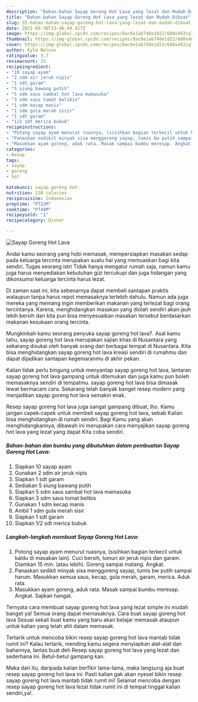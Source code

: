 ```yaml
---
description: "Bahan-bahan Sayap Goreng Hot Lava yang lezat dan Mudah Dibuat"
title: "Bahan-bahan Sayap Goreng Hot Lava yang lezat dan Mudah Dibuat"
slug: 35-bahan-bahan-sayap-goreng-hot-lava-yang-lezat-dan-mudah-dibuat
date: 2021-05-30T13:46:49.817Z
image: https://img-global.cpcdn.com/recipes/8ac6e1ab748e1d22/680x482cq70/sayap-goreng-hot-lava-foto-resep-utama.jpg
thumbnail: https://img-global.cpcdn.com/recipes/8ac6e1ab748e1d22/680x482cq70/sayap-goreng-hot-lava-foto-resep-utama.jpg
cover: https://img-global.cpcdn.com/recipes/8ac6e1ab748e1d22/680x482cq70/sayap-goreng-hot-lava-foto-resep-utama.jpg
author: Kyle Nelson
ratingvalue: 3.7
reviewcount: 15
recipeingredient:
- "10 sayap ayam"
- "2 sdm air jeruk nipis"
- "1 sdt garam"
- "5 siung bawang putih"
- "5 sdm saus sambal hot lava mamasuka"
- "3 sdm saus tomat belibis"
- "1 sdm kecap manis"
- "1 sdm gula merah sisir"
- "1 sdt garam"
- "1/2 sdt merica bubuk"
recipeinstructions:
- "Potong sayap ayam menurut ruasnya, (sisihkan bagian terkecil untuk kaldu di masakan lain). Cuci bersih, lumuri air jeruk nipis dan garam. Diamkan 15 min. (atau lebih). Goreng sampai matang. Angkat."
- "Panaskan sedikit minyak sisa menggoreng sayap, tumis bw putih sampai harum. Masukkan semua saus, kecap, gula merah, garam, merica. Aduk rata."
- "Masukkan ayam goreng, aduk rata. Masak sampai bumbu meresap. Angkat. Sajikan hangat."
categories:
- Resep
tags:
- sayap
- goreng
- hot

katakunci: sayap goreng hot 
nutrition: 230 calories
recipecuisine: Indonesian
preptime: "PT22M"
cooktime: "PT48M"
recipeyield: "1"
recipecategory: Dinner

---
```



![Sayap Goreng Hot Lava](https://img-global.cpcdn.com/recipes/8ac6e1ab748e1d22/680x482cq70/sayap-goreng-hot-lava-foto-resep-utama.jpg)

Andai kamu seorang yang hobi memasak, mempersiapkan masakan sedap pada keluarga tercinta merupakan suatu hal yang memuaskan bagi kita sendiri. Tugas seorang istri Tidak hanya mengatur rumah saja, namun kamu juga harus menyediakan kebutuhan gizi tercukupi dan juga hidangan yang dikonsumsi keluarga tercinta harus lezat.

Di zaman  saat ini, kita sebenarnya dapat membeli santapan praktis walaupun tanpa harus repot memasaknya terlebih dahulu. Namun ada juga mereka yang memang ingin memberikan makanan yang terlezat bagi orang tercintanya. Karena, menghidangkan masakan yang diolah sendiri akan jauh lebih bersih dan kita pun bisa menyesuaikan masakan tersebut berdasarkan makanan kesukaan orang tercinta. 



Mungkinkah kamu seorang penyuka sayap goreng hot lava?. Asal kamu tahu, sayap goreng hot lava merupakan sajian khas di Nusantara yang sekarang disukai oleh banyak orang dari berbagai tempat di Nusantara. Kita bisa menghidangkan sayap goreng hot lava kreasi sendiri di rumahmu dan dapat dijadikan santapan kegemaranmu di akhir pekan.

Kalian tidak perlu bingung untuk menyantap sayap goreng hot lava, lantaran sayap goreng hot lava gampang untuk ditemukan dan juga kamu pun boleh memasaknya sendiri di tempatmu. sayap goreng hot lava bisa dimasak lewat bermacam cara. Sekarang telah banyak banget resep modern yang menjadikan sayap goreng hot lava semakin enak.

Resep sayap goreng hot lava juga sangat gampang dibuat, lho. Kamu jangan capek-capek untuk membeli sayap goreng hot lava, sebab Kalian bisa menghidangkan di rumah sendiri. Bagi Kamu yang akan menghidangkannya, dibawah ini merupakan cara menyajikan sayap goreng hot lava yang lezat yang dapat Kita coba sendiri.

<!--inarticleads1-->

##### Bahan-bahan dan bumbu yang dibutuhkan dalam pembuatan Sayap Goreng Hot Lava:

1. Siapkan 10 sayap ayam
1. Gunakan 2 sdm air jeruk nipis
1. Siapkan 1 sdt garam
1. Sediakan 5 siung bawang putih
1. Siapkan 5 sdm saus sambal hot lava mamasuka
1. Siapkan 3 sdm saus tomat belibis
1. Gunakan 1 sdm kecap manis
1. Ambil 1 sdm gula merah sisir
1. Siapkan 1 sdt garam
1. Siapkan 1/2 sdt merica bubuk




<!--inarticleads2-->

##### Langkah-langkah membuat Sayap Goreng Hot Lava:

1. Potong sayap ayam menurut ruasnya, (sisihkan bagian terkecil untuk kaldu di masakan lain). Cuci bersih, lumuri air jeruk nipis dan garam. Diamkan 15 min. (atau lebih). Goreng sampai matang. Angkat.
1. Panaskan sedikit minyak sisa menggoreng sayap, tumis bw putih sampai harum. Masukkan semua saus, kecap, gula merah, garam, merica. Aduk rata.
1. Masukkan ayam goreng, aduk rata. Masak sampai bumbu meresap. Angkat. Sajikan hangat.




Ternyata cara membuat sayap goreng hot lava yang lezat simple ini mudah banget ya! Semua orang dapat memasaknya. Cara buat sayap goreng hot lava Sesuai sekali buat kamu yang baru akan belajar memasak ataupun untuk kalian yang telah ahli dalam memasak.

Tertarik untuk mencoba bikin resep sayap goreng hot lava mantab tidak rumit ini? Kalau tertarik, mending kamu segera menyiapkan alat-alat dan bahannya, lantas buat deh Resep sayap goreng hot lava yang lezat dan sederhana ini. Betul-betul gampang kan. 

Maka dari itu, daripada kalian berfikir lama-lama, maka langsung aja buat resep sayap goreng hot lava ini. Pasti kalian gak akan nyesel bikin resep sayap goreng hot lava mantab tidak rumit ini! Selamat mencoba dengan resep sayap goreng hot lava lezat tidak rumit ini di tempat tinggal kalian sendiri,ya!.

